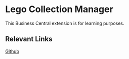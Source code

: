 # Lego Collection Manager

This Business Central extension is for learning purposes.

## Relevant Links

[Github](https://github.com/jorispoppe/LegoManager)
